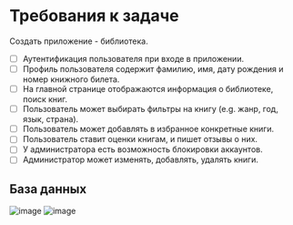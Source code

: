 # Требования к задаче
Создать приложение - библиотека.
- [ ] Аутентификация пользователя при входе в приложении.
- [ ] Профиль пользователя содержит фамилию, имя, дату рождения и номер книжного билета.
- [ ] На главной странице отображаются информация о библиотеке, поиск книг.
- [ ] Пользователь может выбирать фильтры на книгу (e.g. жанр, год, язык, страна).
- [ ] Пользователь может добавлять в избранное конкретные книги.
- [ ] Пользователь ставит оценки книгам, и пишет отзывы о них.
- [ ] У администратора есть возможность блокировки аккаунтов.
- [ ] Администратор может изменять, добавлять, удалять книги.
## База данных
![image](https://user-images.githubusercontent.com/101516703/203921904-ec8f7187-187b-425d-8252-0d4f43076d4d.png)
![image](https://user-images.githubusercontent.com/101516703/203921904-ec8f7187-187b-425d-8252-0d4f43076d4d.png)
